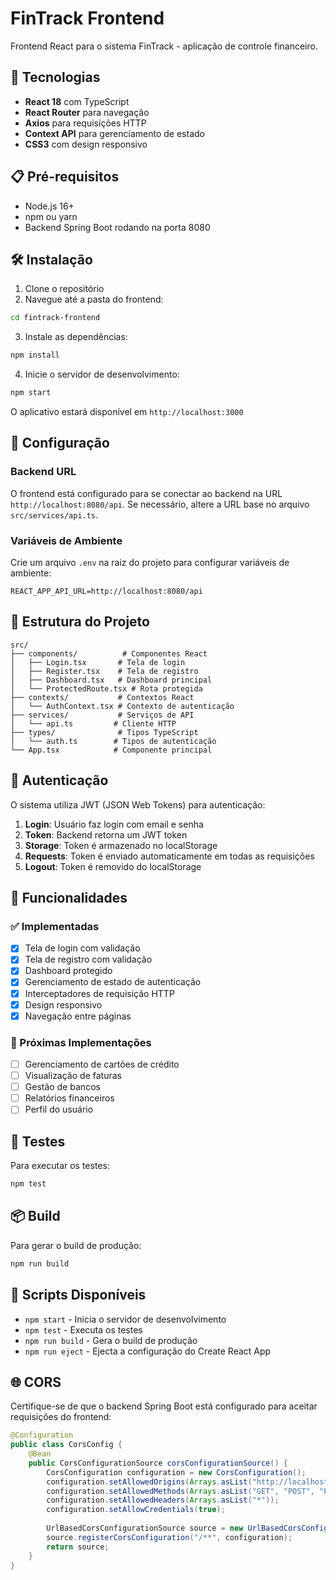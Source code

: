 # FinTrack Frontend

Frontend React para o sistema FinTrack - aplicação de controle financeiro.

## 🚀 Tecnologias

- **React 18** com TypeScript
- **React Router** para navegação
- **Axios** para requisições HTTP
- **Context API** para gerenciamento de estado
- **CSS3** com design responsivo

## 📋 Pré-requisitos

- Node.js 16+ 
- npm ou yarn
- Backend Spring Boot rodando na porta 8080

## 🛠️ Instalação

1. Clone o repositório
2. Navegue até a pasta do frontend:
```bash
cd fintrack-frontend
```

3. Instale as dependências:
```bash
npm install
```

4. Inicie o servidor de desenvolvimento:
```bash
npm start
```

O aplicativo estará disponível em `http://localhost:3000`

## 🔧 Configuração

### Backend URL
O frontend está configurado para se conectar ao backend na URL `http://localhost:8080/api`. 
Se necessário, altere a URL base no arquivo `src/services/api.ts`.

### Variáveis de Ambiente
Crie um arquivo `.env` na raiz do projeto para configurar variáveis de ambiente:

```env
REACT_APP_API_URL=http://localhost:8080/api
```

## 📁 Estrutura do Projeto

```
src/
├── components/          # Componentes React
│   ├── Login.tsx       # Tela de login
│   ├── Register.tsx    # Tela de registro
│   ├── Dashboard.tsx   # Dashboard principal
│   └── ProtectedRoute.tsx # Rota protegida
├── contexts/           # Contextos React
│   └── AuthContext.tsx # Contexto de autenticação
├── services/           # Serviços de API
│   └── api.ts         # Cliente HTTP
├── types/              # Tipos TypeScript
│   └── auth.ts        # Tipos de autenticação
└── App.tsx            # Componente principal
```

## 🔐 Autenticação

O sistema utiliza JWT (JSON Web Tokens) para autenticação:

1. **Login**: Usuário faz login com email e senha
2. **Token**: Backend retorna um JWT token
3. **Storage**: Token é armazenado no localStorage
4. **Requests**: Token é enviado automaticamente em todas as requisições
5. **Logout**: Token é removido do localStorage

## 🎨 Funcionalidades

### ✅ Implementadas
- [x] Tela de login com validação
- [x] Tela de registro com validação
- [x] Dashboard protegido
- [x] Gerenciamento de estado de autenticação
- [x] Interceptadores de requisição HTTP
- [x] Design responsivo
- [x] Navegação entre páginas

### 🚧 Próximas Implementações
- [ ] Gerenciamento de cartões de crédito
- [ ] Visualização de faturas
- [ ] Gestão de bancos
- [ ] Relatórios financeiros
- [ ] Perfil do usuário

## 🧪 Testes

Para executar os testes:
```bash
npm test
```

## 📦 Build

Para gerar o build de produção:
```bash
npm run build
```

## 🔧 Scripts Disponíveis

- `npm start` - Inicia o servidor de desenvolvimento
- `npm test` - Executa os testes
- `npm run build` - Gera o build de produção
- `npm run eject` - Ejecta a configuração do Create React App

## 🌐 CORS

Certifique-se de que o backend Spring Boot está configurado para aceitar requisições do frontend:

```java
@Configuration
public class CorsConfig {
    @Bean
    public CorsConfigurationSource corsConfigurationSource() {
        CorsConfiguration configuration = new CorsConfiguration();
        configuration.setAllowedOrigins(Arrays.asList("http://localhost:3000"));
        configuration.setAllowedMethods(Arrays.asList("GET", "POST", "PUT", "DELETE"));
        configuration.setAllowedHeaders(Arrays.asList("*"));
        configuration.setAllowCredentials(true);
        
        UrlBasedCorsConfigurationSource source = new UrlBasedCorsConfigurationSource();
        source.registerCorsConfiguration("/**", configuration);
        return source;
    }
}
```

